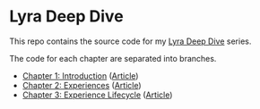 # Lyra Deep Dive
This repo contains the source code for my [Lyra Deep Dive](https://unrealist.org/lyra-part-1) series.

The code for each chapter are separated into branches.

* [Chapter 1: Introduction](https://github.com/the-unrealist/lyra-deep-dive/tree/chapter1-introduction) ([Article](https://unrealist.org/lyra-part-1))
* [Chapter 2: Experiences](https://github.com/the-unrealist/lyra-deep-dive/tree/chapter2-experiences) ([Article](https://unrealist.org/lyra-part-2/))
* [Chapter 3: Experience Lifecycle](https://github.com/the-unrealist/lyra-deep-dive/tree/chapter3-experience-lifecycle) ([Article](https://unrealist.org/lyra-part-3/))
